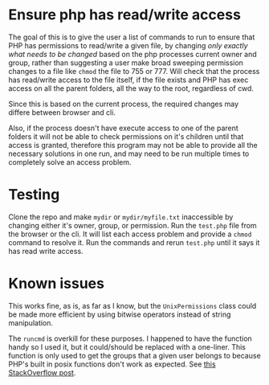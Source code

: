 # Ensure php has read/write access

The goal of this is to give the user a list of commands to run to ensure that PHP has permissions to read/write a given file, by changing *only exactly what needs to be changed* based on the php processes current owner and group, rather than suggesting a user make broad sweeping permission changes to a file like `chmod` the file to 755 or 777. Will check that the process has read/write access to the file itself, if the file exists and PHP has exec access on all the parent folders, all the way to the root, regardless of cwd.

Since this is based on the current process, the required changes may differe between browser and cli.

Also, if the process doesn't have execute access to one of the parent folders it will not be able to check permissions on it's children until that access is granted, therefore this program may not be able to provide all the necessary solutions in one run, and may need to be run multiple times to completely solve an access problem.

# Testing

Clone the repo and make `mydir` or `mydir/myfile.txt` inaccessible by changing either it's owner, group, or permission. Run the `test.php` file from the browser or the cli. It will list each access problem and provide a `chmod` command to resolve it. Run the commands and rerun `test.php` until it says it has read write access.

# Known issues

This works fine, as is, as far as I know, but the `UnixPermissions` class could be made more efficient by using bitwise operators instead of string manipulation.

The `runcmd` is overkill for these purposes. I happened to have the function handy so I used it, but it could/should be replaced with a one-liner. This function is only used to get the groups that a given user belongs to because PHP's built in posix functions don't work as expected. See [this StackOverflow post](https://stackoverflow.com/questions/51737006/posix-getgrnam-returns-a-limited-number-of-members-from-members-array).
